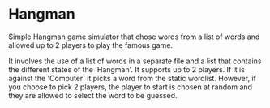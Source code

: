 # Hangman
Simple Hangman game simulator that chose words from a list of words and allowed up to 2 players to play the famous game.

It involves the use of a list of words in a separate file and a list that contains the different states of the 'Hangman'. It supports up to 2 players. If it is against the 'Computer' it picks a word from the static wordlist. However, if you choose to pick 2 players, the player to start is chosen at random and they are allowed to select the word to be guessed.
